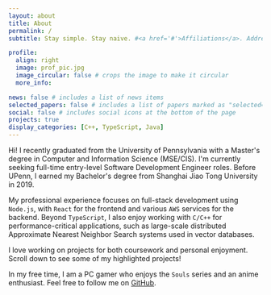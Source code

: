 ```yaml
---
layout: about
title: About
permalink: /
subtitle: Stay simple. Stay naive. #<a href='#'>Affiliations</a>. Address. Contacts. Moto. Etc.

profile:
  align: right
  image: prof_pic.jpg
  image_circular: false # crops the image to make it circular
  more_info:

news: false # includes a list of news items
selected_papers: false # includes a list of papers marked as "selected={true}"
social: false # includes social icons at the bottom of the page
projects: true
display_categories: [C++, TypeScript, Java]
---
```


Hi! I recently graduated from the University of Pennsylvania with a Master's degree in Computer and Information Science (MSE/CIS). I'm currently seeking full-time entry-level Software Development Engineer roles. Before UPenn, I earned my Bachelor's degree from Shanghai Jiao Tong University in 2019.

My professional experience focuses on full-stack development using `Node.js`, with `React` for the frontend and various `AWS` services for the backend. Beyond `TypeScript`, I also enjoy working with `C/C++` for performance-critical applications, such as large-scale distributed Approximate Nearest Neighbor Search systems used in vector databases.

I love working on projects for both coursework and personal enjoyment. Scroll down to see some of my highlighted projects!

In my free time, I am a PC gamer who enjoys the `Souls` series and an anime enthusiast. Feel free to follow me on [GitHub](https://github.com/plasmas).

<!-- Write your biography here. Tell the world about yourself. Link to your favorite [subreddit](http://reddit.com). You can put a picture in, too. The code is already in, just name your picture `prof_pic.jpg` and put it in the `img/` folder.

Put your address / P.O. box / other info right below your picture. You can also disable any of these elements by editing `profile` property of the YAML header of your `_pages/about.md`. Edit `_bibliography/papers.bib` and Jekyll will render your [publications page](/al-folio/publications/) automatically.
orb
Link to your social media connections, too. This theme is set up to use [Font Awesome icons](https://fontawesome.com/) and [Academicons](https://jpswalsh.github.io/academicons/), like the ones below. Add your Facebook, Twitter, LinkedIn, Google Scholar, or just disable all of them. -->
